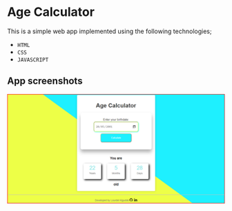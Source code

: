 # Age Calculator

This is a simple web app implemented using the following technologies;
 - `HTML`
 - `CSS`
 - `JAVASCRIPT`

## App screenshots

![JavaScript Code sample](./script.png)

